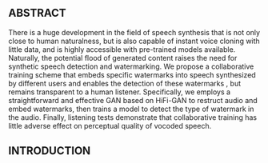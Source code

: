 ## ABSTRACT
There is a huge development in the field of speech synthesis that is not only close to human naturalness, but is also capable of instant voice cloning with little data, and is highly accessible with pre-trained models available. Naturally, the potential flood of generated content raises the need for synthetic speech detection and watermarking. We propose a collaborative training scheme that embeds specific watermarks into speech synthesized by different users and enables the detection of these watermarks , but remains transparent to a human listener. Specifically, we employs a straightforward and effective GAN based on HiFi-GAN to restruct audio and embed watermarks, then trains a model to detect the type of watermark in the audio. Finally, listening tests demonstrate that collaborative training has little adverse effect on perceptual quality of vocoded speech. 

## INTRODUCTION


